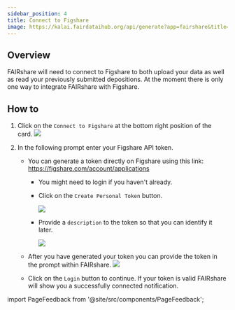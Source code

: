 ```yaml
---
sidebar_position: 4
title: Connect to Figshare
image: https://kalai.fairdataihub.org/api/generate?app=fairshare&title=Connect%20to%20Figshare&description=Manage%20Accounts&org=fairdataihub
---
```


## Overview

FAIRshare will need to connect to Figshare to both upload your data as well as read your previously submitted depositions. At the moment there is only one way to integrate FAIRshare with Figshare.

## How to

1. Click on the `Connect to Figshare` at the bottom right position of the card.
   ![](./images/figshare-step1.png)
2. In the following prompt enter your Figshare API token.

   - You can generate a token directly on Figshare using this link: https://figshare.com/account/applications

     - You might need to login if you haven't already.
     - Click on the `Create Personal Token` button.

       ![](./images/figshare-step2.png)

     - Provide a `description` to the token so that you can identify it later.

       ![](./images/figshare-step3.png)

   - After you have generated your token you can provide the token in the prompt within FAIRshare.
     ![](./images/figshare-step4.png)

   - Click on the `Login` button to continue. If your token is valid FAIRshare will show you a successfully connected notification.

import PageFeedback from '@site/src/components/PageFeedback';

<PageFeedback />
